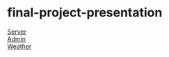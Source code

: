# final-project-presentation
[Server](https://github.com/lucia-blanco/zisuka-back)  
[Admin](https://github.com/lucia-blanco/zisuka-admin)  
[Weather](https://github.com/lucia-blanco/zisuka-weather)  
